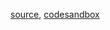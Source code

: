 [source](https://github.com/rrag/whalestats-stockcharts/blob/master/docs/lib/charts/CandleStickChartWithZoomPan.js), [codesandbox](https://codesandbox.io/s/github/rrag/whalestats-stockcharts-examples2/tree/master/examples/CandleStickChartWithZoomPan)

